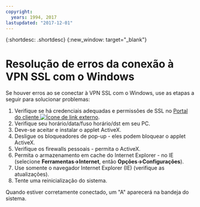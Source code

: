 ```yaml
---
copyright:
  years: 1994, 2017
lastupdated: "2017-12-01"
---
```


{:shortdesc: .shortdesc}
{:new_window: target="_blank"}

# Resolução de erros da conexão à VPN SSL com o Windows

Se houver erros ao se conectar à VPN SSL com o Windows, use as etapas a seguir para solucionar problemas:

1. Verifique se há credenciais adequadas e permissões de SSL no [Portal do cliente ![Ícone de link externo](../../icons/launch-glyph.svg "Ícone de link externo")](https://control.softlayer.com/).
2. Verifique seu horário/data/fuso horário/dst em seu PC.
3. Deve-se aceitar e instalar o applet ActiveX.
4. Desligue os bloqueadores de pop-up - eles podem bloquear o applet ActiveX.
5. Verifique os firewalls pessoais - permita o ActiveX.
6. Permita o armazenamento em cache do Internet Explorer - no IE (selecione **Ferramentas->Internet**, então **Opções->Configurações**).
7. Use somente o navegador Internet Explorer (IE) (verifique as atualizações).
8. Tente uma reinicialização do sistema.

Quando estiver corretamente conectado, um "A" aparecerá na bandeja do sistema.
